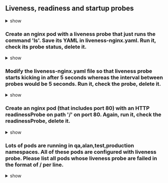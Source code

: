 ## Liveness, readiness and startup probes

<details> <summary> show </summary>

1. command exec
```bash
exec:
    command:
    - cat
    - /tmp/healthy
```

2. http get
```bash
httpGet:
    path: /healthz
    port: 8080
    httpHeaders:
    - name: Custom-Header
        value: Awesome
```

3. tcp port alive check
```bash
tcpSocket:
    port: 8080
```

4. gRPC port alive check
```bash
grpc:
    port: 2379
```


Probes configurations
- initialDelaySeconds: Number of seconds after the container has started before startup, liveness or readiness probes are initiated. Defaults to 0 seconds. Minimum value is 0.
- periodSeconds: How often (in seconds) to perform the probe. Default to 10 seconds. Minimum value is 1.
- timeoutSeconds: Number of seconds after which the probe times out. Defaults to 1 second. Minimum value is 1.
- successThreshold: Minimum consecutive successes for the probe to be considered successful after having failed. Defaults to 1. Must be 1 for liveness and startup Probes. Minimum value is 1.
- failureThreshold: After a probe fails failureThreshold times in a row, Kubernetes considers that the overall check has failed.
- terminationGracePeriodSeconds: configure a grace period for the kubelet to wait between triggering a shut down of the failed container, and then forcing the container runtime to stop that container.

</details>

### Create an nginx pod with a liveness probe that just runs the command 'ls'. Save its YAML in liveness-nginx.yaml. Run it, check its probe status, delete it.

<details> <summary> show </summary>

```bash
kubectl run liveness-nginx --image=nginx --dry-run=client -o yaml > liveness-nginx.yaml

nano liveness-nginx.yaml

## update pod manifest to below
apiVersion: v1
kind: Pod
metadata:
  creationTimestamp: null
  labels:
    run: liveness-nginx
  name: liveness-nginx
spec:
  containers:
  - image: nginx
    name: liveness-nginx
    resources: {}
    livenessProbe:
      exec:
       command:
       - ls
  dnsPolicy: ClusterFirst
  restartPolicy: Always
status: {}

kubectl create -f liveness-nginx.yaml

kubectl describe po liveness-nginx

kubectl delete po liveness-nginx
```

</details>

### Modify the liveness-nginx.yaml file so that liveness probe starts kicking in after 5 seconds whereas the interval between probes would be 5 seconds. Run it, check the probe, delete it.

<details> <summary> show </summary>

```bash
nano liveness-nginx.yaml

## update pod manifest to below
apiVersion: v1
kind: Pod
metadata:
  creationTimestamp: null
  labels:
    run: liveness-nginx
  name: liveness-nginx
spec:
  containers:
  - image: nginx
    name: liveness-nginx
    resources: {}
    livenessProbe:
      exec:
       command:
       - ls
      initialDelaySeconds: 5
      periodSeconds: 5
  dnsPolicy: ClusterFirst
  restartPolicy: Always
status: {}

kubectl create -f liveness-nginx.yaml

kubectl describe po liveness-nginx

kubectl delete po liveness-nginx
```

</details>

### Create an nginx pod (that includes port 80) with an HTTP readinessProbe on path '/' on port 80. Again, run it, check the readinessProbe, delete it.

<details> <summary> show </summary>

kubectl run readiness-nginx --image=nginx --dry-run=client -o yaml > readiness-nginx.yaml

nano readiness-nginx.yaml

## update pod manifest to below
apiVersion: v1
kind: Pod
metadata:
  creationTimestamp: null
  labels:
    run: readiness-nginx
  name: readiness-nginx
spec:
  containers:
  - image: nginx
    name: readiness-nginx
    resources: {}
    readinessProbe:
      httpGet:
       path: /
       port: 80
  dnsPolicy: ClusterFirst
  restartPolicy: Always
status: {}

kubectl create -f readiness-nginx.yaml

kubectl describe po readiness-nginx

kubectl delete po readiness-nginx
</details>

### Lots of pods are running in qa,alan,test,production namespaces. All of these pods are configured with liveness probe. Please list all pods whose liveness probe are failed in the format of <namespace>/<pod name> per line.

<details> <summary> show </summary>

```bash
kubectl get events -o json | jq -r '.items[] | select(.message | contains("failed liveness probe")).involvedObject | .namespace + "/" + .name'
```

</details>